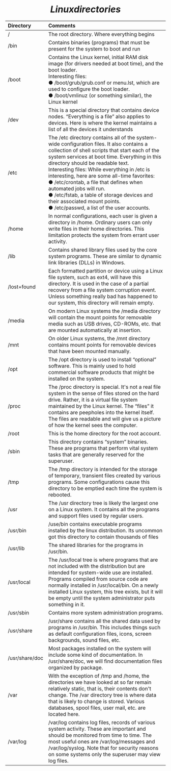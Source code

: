 # $$Linux directories$$
| Directory | Comments |
| :--- | :--- |
| / | The root directory. Where everything begins |
| /bin | Contains binaries (programs) that must be present for the system to boot and run |
| /boot | Contains the Linux kernel, initial RAM disk image (for drivers needed at boot time), and the boot loader.<br/>Interesting files: <br/> ● /boot/grub/grub.conf or menu.lst, which are used to configure the boot loader.<br/>● /boot/vmlinuz (or something similar), the Linux kernel
| /dev | This is a special directory that contains device nodes. “Everything is a file” also applies to devices. Here is where the kernel maintains a list of all the devices it understands |
| /etc | The /etc directory contains all of the system-wide configuration files. It also contains a collection of shell scripts that start each of the system services at boot time. Everything in this directory should be readable text.<br>Interesting files: While everything in /etc is interesting, here are some all-time favorites:<br/>● /etc/crontab, a file that defines when automated jobs will run.<br/>● /etc/fstab, a table of storage devices and their associated mount points.<br/>● /etc/passwd, a list of the user accounts. |
| /home | In normal configurations, each user is given a directory in /home. Ordinary users can only write files in their home directories. This limitation protects the system from errant user activity. |
| /lib | Contains shared library files used by the core system programs. These are similar to dynamic link libraries (DLLs) in Windows. |
| /lost+found | Each formatted partition or device using a Linux file system, such as ext4, will have this directory. It is used in the case of a partial recovery from a file system corruption event. Unless something really bad has happened to our system, this directory will remain empty. |
| /media | On modern Linux systems the /media directory will contain the mount points for removable media such as USB drives, CD-ROMs, etc. that are mounted automatically at insertion. |
| /mnt | On older Linux systems, the /mnt directory contains mount points for removable devices that have been mounted manually. |
| /opt | The /opt directory is used to install “optional” software. This is mainly used to hold commercial software products that might be installed on the system. |
| /proc |  The /proc directory is special. It's not a real file system in the sense of files stored on the hard drive. Rather, it is a virtual file system maintained by the Linux kernel. The “files” it contains are peepholes into the kernel itself. The files are readable and will give us a picture of how the kernel sees the computer. |
| /root | This is the home directory for the root account. |
| /sbin | This directory contains “system” binaries. These are programs that perform vital system tasks that are generally reserved for the superuser. |
| /tmp | The /tmp directory is intended for the storage of temporary, transient files created by various programs. Some configurations cause this directory to be emptied each time the system is rebooted. |
| /usr | The /usr directory tree is likely the largest one on a Linux system. It contains all the programs and support files used by regular users. |
| /usr/bin | /use/bin contains executable programs installed by the linux distribution. Its uncommon got this directory to contain thousands of files |
| /usr/lib | The shared libraries for the programs in /usr/bin. |
| /usr/local |The /usr/local tree is where programs that are not included with the distribution but are intended for system-wide use are installed. Programs compiled from source code are normally installed in /usr/local/bin. On a newly installed Linux system, this tree exists, but it will be empty until the system administrator puts something in it. |
| /usr/sbin | Contains more system administration programs. |
| /usr/share | /usr/share contains all the shared data used by programs in /usr/bin. This includes things such as default configuration files, icons, screen backgrounds, sound files, etc. |
| /usr/share/doc | Most packages installed on the system will include some kind of documentation. In /usr/share/doc, we will find documentation files organized by package. |
| /var | With the exception of /tmp and /home, the directories we have looked at so far remain relatively static, that is, their contents don't change. The /var directory tree is where data that is likely to change is stored. Various databases, spool files, user mail, etc. are located here. |
| /var/log | /var/log contains log files, records of various system activity. These are important and should be monitored from time to time. The most useful ones are /var/log/messages and /var/log/syslog. Note that for security reasons on some systems only the superuser may view log files. |

